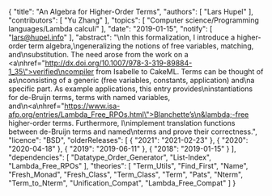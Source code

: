 {
    "title": "An Algebra for Higher-Order Terms",
    "authors": [
        "Lars Hupel"
    ],
    "contributors": [
        "Yu Zhang"
    ],
    "topics": [
        "Computer science/Programming languages/Lambda calculi"
    ],
    "date": "2019-01-15",
    "notify": [
        "lars@hupel.info"
    ],
    "abstract": "\nIn this formalization, I introduce a higher-order term algebra,\ngeneralizing the notions of free variables, matching, and\nsubstitution. The need arose from the work on a <a\nhref=\"http://dx.doi.org/10.1007/978-3-319-89884-1_35\">verified\ncompiler from Isabelle to CakeML</a>. Terms can be thought of as\nconsisting of a generic (free variables, constants, application) and\na specific part. As example applications, this entry provides\ninstantiations for de-Bruijn terms, terms with named variables, and\n<a\nhref=\"https://www.isa-afp.org/entries/Lambda_Free_RPOs.html\">Blanchette’s\n&lambda;-free higher-order terms</a>. Furthermore, I\nimplement translation functions between de-Bruijn terms and named\nterms and prove their correctness.",
    "licence": "BSD",
    "olderReleases": [
        {
            "2021": "2021-02-23"
        },
        {
            "2020": "2020-04-18"
        },
        {
            "2019": "2019-06-11"
        },
        {
            "2018": "2019-01-15"
        }
    ],
    "dependencies": [
        "Datatype_Order_Generator",
        "List-Index",
        "Lambda_Free_RPOs"
    ],
    "theories": [
        "Term_Utils",
        "Find_First",
        "Name",
        "Fresh_Monad",
        "Fresh_Class",
        "Term_Class",
        "Term",
        "Pats",
        "Nterm",
        "Term_to_Nterm",
        "Unification_Compat",
        "Lambda_Free_Compat"
    ]
}